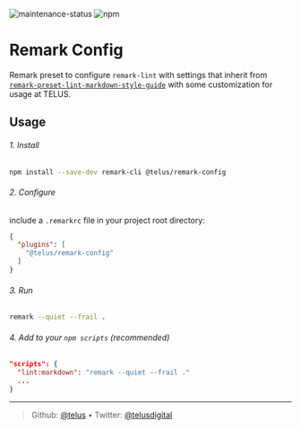 ![maintenance-status](https://img.shields.io/badge/maintenance-deprecated-red.svg)
![npm](https://img.shields.io/npm/v/@telus/remark-config)

# Remark Config

Remark preset to configure `remark-lint` with settings that inherit from [`remark-preset-lint-markdown-style-guide`](https://github.com/remarkjs/remark-lint/tree/master/packages/remark-preset-lint-markdown-style-guide) with some customization for usage at TELUS.

## Usage

###### 1. Install

```sh
npm install --save-dev remark-cli @telus/remark-config
```

###### 2. Configure

include a `.remarkrc` file in your project root directory:

```json
{
  "plugins": [
    "@telus/remark-config"
  ]
}
```

###### 3. Run

```sh
remark --quiet --frail .
```

###### 4. Add to your `npm scripts` (recommended)

```json
"scripts": {
  "lint:markdown": "remark --quiet --frail ."
  ...
}
```

---
> Github: [@telus](https://github.com/telus) &bull; 
> Twitter: [@telusdigital](https://twitter.com/telusdigital)
